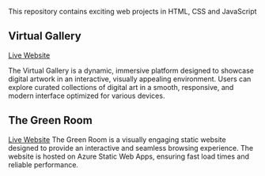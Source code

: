 This repository contains exciting web projects in HTML, CSS and JavaScript

## Virtual Gallery

[Live Website](https://virtualgallery.z9.web.core.windows.net/)

The Virtual Gallery is a dynamic, immersive platform designed to showcase digital artwork in an interactive, visually appealing environment. Users can explore curated collections of digital art in a smooth, responsive, and modern interface optimized for various devices.

## The Green Room

[Live Website](https://jolly-hill-0d348290f.6.azurestaticapps.net/)
The Green Room is a visually engaging static website designed to provide an interactive and seamless browsing experience. The website is hosted on Azure Static Web Apps, ensuring fast load times and reliable performance.
